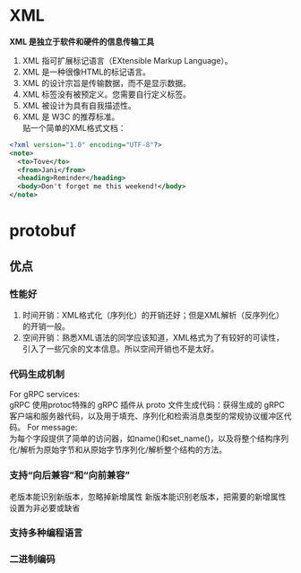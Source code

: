 # XML
**XML 是独立于软件和硬件的信息传输工具**
1. XML 指可扩展标记语言（EXtensible Markup Language）。
2. XML 是一种很像HTML的标记语言。
3. XML 的设计宗旨是传输数据，而不是显示数据。
4. XML 标签没有被预定义。您需要自行定义标签。
5. XML 被设计为具有自我描述性。
6. XML 是 W3C 的推荐标准。\
贴一个简单的XML格式文档：
```xml
<?xml version="1.0" encoding="UTF-8"?>
<note>
  <to>Tove</to>
  <from>Jani</from>
  <heading>Reminder</heading>
  <body>Don't forget me this weekend!</body>
</note>
```
# protobuf
## 优点
### 性能好
1. 时间开销：XML格式化（序列化）的开销还好；但是XML解析（反序列化）的开销一般。
2. 空间开销：熟悉XML语法的同学应该知道，XML格式为了有较好的可读性，引入了一些冗余的文本信息。所以空间开销也不是太好。
### 代码生成机制
For  gRPC services:\
gRPC 使用protoc特殊的 gRPC 插件从 proto 文件生成代码：获得生成的 gRPC 客户端和服务器代码，以及用于填充、序列化和检索消息类型的常规协议缓冲区代码。
For message:\
为每个字段提供了简单的访问器，如name()和set_name()，以及将整个结构序列化/解析为原始字节和从原始字节序列化/解析整个结构的方法。
### 支持“向后兼容”和“向前兼容”
老版本能识别新版本，忽略掉新增属性
新版本能识别老版本，把需要的新增属性设置为非必要或缺省
### 支持多种编程语言
### 二进制编码